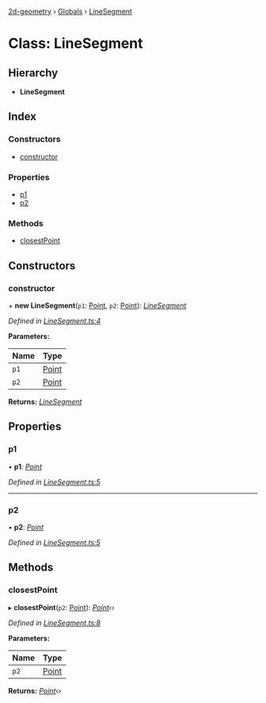 [2d-geometry](../README.md) › [Globals](../globals.md) › [LineSegment](linesegment.md)

# Class: LineSegment

## Hierarchy

* **LineSegment**

## Index

### Constructors

* [constructor](linesegment.md#constructor)

### Properties

* [p1](linesegment.md#p1)
* [p2](linesegment.md#p2)

### Methods

* [closestPoint](linesegment.md#closestpoint)

## Constructors

###  constructor

\+ **new LineSegment**(`p1`: [Point](point.md), `p2`: [Point](point.md)): *[LineSegment](linesegment.md)*

*Defined in [LineSegment.ts:4](https://github.com/ruffythepirate/ts-geometry-2d/blob/73fa52f/src/LineSegment.ts#L4)*

**Parameters:**

Name | Type |
------ | ------ |
`p1` | [Point](point.md) |
`p2` | [Point](point.md) |

**Returns:** *[LineSegment](linesegment.md)*

## Properties

###  p1

• **p1**: *[Point](point.md)*

*Defined in [LineSegment.ts:5](https://github.com/ruffythepirate/ts-geometry-2d/blob/73fa52f/src/LineSegment.ts#L5)*

___

###  p2

• **p2**: *[Point](point.md)*

*Defined in [LineSegment.ts:5](https://github.com/ruffythepirate/ts-geometry-2d/blob/73fa52f/src/LineSegment.ts#L5)*

## Methods

###  closestPoint

▸ **closestPoint**(`p2`: [Point](point.md)): *[Point](point.md)‹›*

*Defined in [LineSegment.ts:8](https://github.com/ruffythepirate/ts-geometry-2d/blob/73fa52f/src/LineSegment.ts#L8)*

**Parameters:**

Name | Type |
------ | ------ |
`p2` | [Point](point.md) |

**Returns:** *[Point](point.md)‹›*
